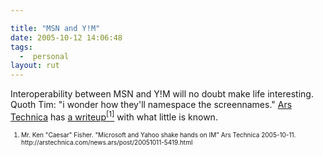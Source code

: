 ```yaml
---

title: "MSN and Y!M"
date: 2005-10-12 14:06:48
tags:
  -  personal
layout: rut
---
```


<p>Interoperability between MSN and Y!M will no doubt make life interesting.  Quoth Tim: "i wonder how they'll namespace the screennames."  <a href="http://arstechnica.com">Ars Technica</a> has <a href="http://arstechnica.com/news.ars/post/20051011-5419.html">a writeup<sup>[1]</sup></a> with what little is known.</p>  <font size="-2"> <ol> <li>Mr. Ken "Caesar" Fisher.  "Microsoft and Yahoo shake hands on IM" Ars Technica 2005-10-11. http://arstechnica.com/news.ars/post/20051011-5419.html  </li> </ol> </font>

